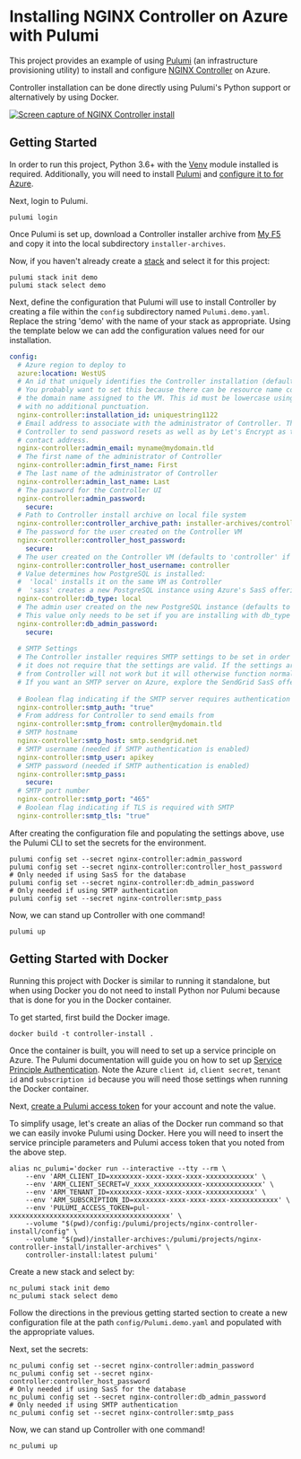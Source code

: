 # Installing NGINX Controller on Azure with Pulumi

This project provides an example of using [Pulumi](https://www.pulumi.com/) (an
infrastructure provisioning utility) to install and configure 
[NGINX Controller](https://www.nginx.com/products/nginx-controller/) on Azure.

Controller installation can be done directly using Pulumi's Python support or
alternatively by using Docker.

[![Screen capture of NGINX Controller install](https://asciinema.org/a/390888.svg)](https://asciinema.org/a/390888?autoplay=1)

## Getting Started

In order to run this project, Python 3.6+ with the 
[Venv](https://docs.python.org/3/library/venv.html) module installed is required. 
Additionally, you will need to install [Pulumi](https://www.pulumi.com/docs/get-started/install/)
and [configure it to for Azure](https://www.pulumi.com/docs/intro/cloud-providers/azure/setup/).

Next, login to Pulumi.
```
pulumi login
```

Once Pulumi is set up, download a Controller installer archive from 
[My F5](https://my.f5.com/manage/s/) and copy it into the local subdirectory 
`installer-archives`.

Now, if you haven't already create a [stack](https://www.pulumi.com/docs/intro/concepts/stack/) 
and select it for this project:
```
pulumi stack init demo
pulumi stack select demo
```

Next, define the configuration that Pulumi will use to install Controller by creating a file
within the `config` subdirectory named `Pulumi.demo.yaml`. Replace the string 'demo' with
the name of your stack as appropriate. Using the template below we can add the configuration
values need for our installation.

```yaml
config:
  # Azure region to deploy to
  azure:location: WestUS
  # An id that uniquely identifies the Controller installation (defaults to the lowercase stack name).
  # You probably want to set this because there can be resource name conflicts on Azure with
  # the domain name assigned to the VM. This id must be lowercase using only letters or numbers
  # with no additional punctuation.
  nginx-controller:installation_id: uniquestring1122
  # Email address to associate with the administrator of Controller. This value is used by
  # Controller to send password resets as well as by Let's Encrypt as the administrative
  # contact address.
  nginx-controller:admin_email: myname@mydomain.tld
  # The first name of the administrator of Controller
  nginx-controller:admin_first_name: First
  # The last name of the administrator of Controller
  nginx-controller:admin_last_name: Last
  # The password for the Controller UI
  nginx-controller:admin_password:
    secure:
  # Path to Controller install archive on local file system
  nginx-controller:controller_archive_path: installer-archives/controller-installer-3.13.0.tar.gz
  # The password for the user created on the Controller VM
  nginx-controller:controller_host_password:
    secure: 
  # The user created on the Controller VM (defaults to 'controller' if unset)
  nginx-controller:controller_host_username: controller
  # Value determines how PostgreSQL is installed:
  #  'local' installs it on the same VM as Controller
  #  'sass' creates a new PostgreSQL instance using Azure's SasS offering
  nginx-controller:db_type: local
  # The admin user created on the new PostgreSQL instance (defaults to 'controller' if unset).
  # This value only needs to be set if you are installing with db_type == 'sass'
  nginx-controller:db_admin_password:
    secure: 
  
  # SMTP Settings
  # The Controller installer requires SMTP settings to be set in order to execute. However,
  # it does not require that the settings are valid. If the settings are invalid, then emails
  # from Controller will not work but it will otherwise function normally.
  # If you want an SMTP server on Azure, explore the SendGrid SasS offering.
  
  # Boolean flag indicating if the SMTP server requires authentication
  nginx-controller:smtp_auth: "true"
  # From address for Controller to send emails from
  nginx-controller:smtp_from: controller@mydomain.tld
  # SMTP hostname
  nginx-controller:smtp_host: smtp.sendgrid.net
  # SMTP username (needed if SMTP authentication is enabled)
  nginx-controller:smtp_user: apikey
  # SMTP password (needed if SMTP authentication is enabled)
  nginx-controller:smtp_pass:
    secure: 
  # SMTP port number
  nginx-controller:smtp_port: "465"
  # Boolean flag indicating if TLS is required with SMTP
  nginx-controller:smtp_tls: "true"
```

After creating the configuration file and populating the settings above, use the
Pulumi CLI to set the secrets for the environment.
```
pulumi config set --secret nginx-controller:admin_password
pulumi config set --secret nginx-controller:controller_host_password
# Only needed if using SasS for the database
pulumi config set --secret nginx-controller:db_admin_password
# Only needed if using SMTP authentication
pulumi config set --secret nginx-controller:smtp_pass
```

Now, we can stand up Controller with one command!
```
pulumi up
```

## Getting Started with Docker

Running this project with Docker is similar to running it standalone, but when using
Docker you do not need to install Python nor Pulumi because that is done for you in
the Docker container.

To get started, first build the Docker image.
```
docker build -t controller-install .
```

Once the container is built, you will need to set up a service principle on Azure.
The Pulumi documentation will guide you on how to set up
[Service Principle Authentication](https://www.pulumi.com/docs/intro/cloud-providers/azure/setup/#service-principal-authentication).
Note the Azure `client id`, `client secret`, `tenant id` and `subscription id` because
you will need those settings when running the Docker container.

Next, [create a Pulumi access token](https://app.pulumi.com/elijah/settings/tokens) for 
your account and note the value.

To simplify usage, let's create an alias of the Docker run command so that we can
easily invoke Pulumi using Docker. Here you will need to insert the service principle
parameters and Pulumi access token that you noted from the above step.
```
alias nc_pulumi='docker run --interactive --tty --rm \
    --env 'ARM_CLIENT_ID=xxxxxxxx-xxxx-xxxx-xxxx-xxxxxxxxxxxx' \
    --env 'ARM_CLIENT_SECRET=V_xxxx_xxxxxxxxxxxx-xxxxxxxxxxxxxx' \
    --env 'ARM_TENANT_ID=xxxxxxxx-xxxx-xxxx-xxxx-xxxxxxxxxxxx' \
    --env 'ARM_SUBSCRIPTION_ID=xxxxxxxx-xxxx-xxxx-xxxx-xxxxxxxxxxxx' \
    --env 'PULUMI_ACCESS_TOKEN=pul-xxxxxxxxxxxxxxxxxxxxxxxxxxxxxxxxxxxxxxxx' \
    --volume "$(pwd)/config:/pulumi/projects/nginx-controller-install/config" \
    --volume "$(pwd)/installer-archives:/pulumi/projects/nginx-controller-install/installer-archives" \
    controller-install:latest pulumi'
```

Create a new stack and select by:
```    
nc_pulumi stack init demo
nc_pulumi stack select demo
```

Follow the directions in the previous getting started section to create a new configuration file
at the path `config/Pulumi.demo.yaml` and populated with the appropriate values.

Next, set the secrets:
```
nc_pulumi config set --secret nginx-controller:admin_password
nc_pulumi config set --secret nginx-controller:controller_host_password
# Only needed if using SasS for the database
nc_pulumi config set --secret nginx-controller:db_admin_password
# Only needed if using SMTP authentication
nc_pulumi config set --secret nginx-controller:smtp_pass
```

Now, we can stand up Controller with one command!
```
nc_pulumi up
```